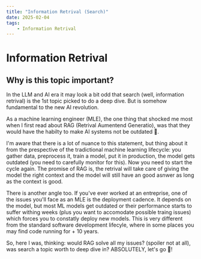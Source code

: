 ```yaml
---
title: "Information Retrival (Search)"
date: 2025-02-04
tags:
    - Information Retrival
---
```


# Information Retrival

## Why is this topic important? 

In the LLM and AI era it may look a bit odd that search (well, information retrival) is the 1st topic picked to do a deep dive. But is somehow fundamental to the new AI revolution. 

As a machine learning engineer (MLE), the one thing that shocked me most when I first read about RAG (Retrival Aumentend Generatio), was that they would have the habilty to make AI systems not be outdated 🤯.

I'm aware that there is a lot of nuance to this statement, but thing about it from the prespective of the tradictional machine learning lifecycle: you gather data, preprocess it, train a model, put it in production, the model gets outdated (you need to carefully monitor for this). Now you need to start the cycle again. The promise of RAG is, the retrival will take care of giving the model the right context and the model will still have an good asnwer as long as the context is good. 

There is another angle too. If you've ever worked at an entreprise, one of the issues you'll face as an MLE is the deployment cadence. It depends on the model, but most ML models get outdated or their performance starts to suffer withing weeks (plus you want to accomodate possible traing issues) which forces you to constatly deploy new models. This is very different from the standard software development lifecyle, where in some places you may find code running for + 10 years. 

So, here I was, thinking: would RAG solve all my issues? (spoiler not at all), was search a topic worth to deep dive in? ABSOLUTELY, let's go 🤿! 

